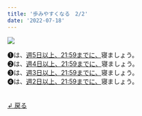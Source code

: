 ```yaml
---
title: '歩みやすくなる　2/2'
date: '2022-07-18'
---
```

![](/images/a_05_.jpg)

➊は、[週5日以上、21:59までに、]()寝ましょう。  
➋は、[週4日以上、21:59までに、]()寝ましょう。  
➌は、[週3日以上、21:59までに、]()寝ましょう。  
➍は、[週2日以上、21:59までに、]()寝ましょう。  

　  
[ ↲ 戻る ](/posts/00)
